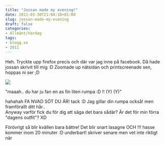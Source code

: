 ```yaml
---
title: "Jossan made my evening!"
date: 2011-03-30T21:04:18+01:00
slug: jossan-made-my-evening
draft: false
categories:
- Allmänt/Vardag
tags:
- blogg.se
- 2011
---
```

Heh. Tryckte upp firefox precis och där var jag inne på facebook. Då hade jossan skrivit till mig :D Zoomade up nätsidan och printscreenade sen, hoppas ni ser ;D  
  
![](/assets/images/blogg.se/zoomface_140409370.jpg)  
  
"maaah.. du har ju fan en as fin liten rumpa :D !! (Y) (Y)"  
  
hahahah FA NVAD SÖT DU ÄR! tack :D Jag gillar din rumpa också! men framförallt ditt hår..  
Anyway varför fick du för dig att säga det bara sådär? Är det för min förra "dagens outfit"? XD  
  
  
  
  
  
Förövrigt så blir kvällen bara bättre! Det blir snart lasagne OCH !!! hasse kommer inom 20 minuter :D underbart! skriver senare men vet inte riktigt när